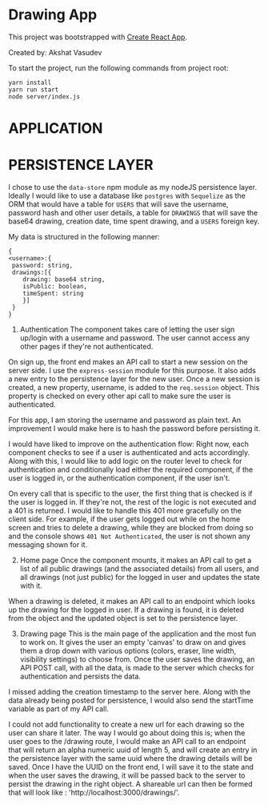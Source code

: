 # Drawing App

This project was bootstrapped with [Create React App](https://github.com/facebook/create-react-app).

Created by: Akshat Vasudev

To start the project, run the following commands from project root:
```
yarn install
yarn run start
node server/index.js
```

# APPLICATION

# PERSISTENCE LAYER

I chose to use the `data-store` npm module as my nodeJS persistence layer.  Ideally I would like to use a database like `postgres` with `Sequelize` as the ORM that would have a table for `USERS` that will save the username, password hash and other user details, a table for `DRAWINGS`
that will save the base64 drawing, creation date, time spent drawing, and a `USERS` foreign key.

My data is structured in the following manner:

```
{
<username>:{
 password: string,
 drawings:[{
	drawing: base64 string,
	isPublic: boolean,
	timeSpent: string
	}]
 }
}
```

1. Authentication
The component takes care of letting the user sign up/login with a username and password.  The user cannot access any other pages if they're not authenticated. 

On sign up, the front end makes an API call to start a new session on the server side.  I use the `express-session` module for this purpose. It also adds a new entry to the persistence layer for the new user. Once a new session is created, a new property, username, is added to the `req.session` object.  This property is checked on every other api call to make sure the user is authenticated.

For this app, I am storing the username and password as plain text. An improvement I would make here is to hash the password before persisting it.

I would have liked to improve on the authentication flow: Right now, each component checks to see if a user is authenticated and acts accordingly. Along with this, I would like to add logic on the router level to check for authentication and conditionally load either the required component, if the user is logged in, or the authentication component, if the user isn't.

On every call that is specific to the user, the first thing that is checked is if the user is logged in. If they're not, the rest of the logic is not executed and a 401 is returned. I would like to handle this 401 more gracefully on the client side. For example, if the user gets logged out while on the home screen and tries to delete a drawing, while they are blocked from doing so and the console shows `401 Not Authenticated`, the user is not shown any messaging shown for it.

2. Home page
Once the component mounts, it makes an API call to get a list of all public drawings (and the associated details) from all users, and all drawings (not just public) for the logged in user and updates the state with it.

When a drawing is deleted, it makes an API call to an endpoint which looks up the drawing for the logged in user. If a drawing is found, it is deleted from the object and the updated object is set to the persistence layer. 

3. Drawing page
This is the main page of the application and the most fun to work on.  It gives the user an empty 'canvas' to draw on and gives them a drop down with various options (colors, eraser, line width, visibility settings) to choose from.  Once the user saves the drawing, an API POST call, with all the data, is made to the server which checks for authentication and persists the data.

I missed adding the creation timestamp to the server here. Along with the data already being posted for persistence, I would also send the startTime variable as part of my API call.

I could not add functionality to create a new url for each drawing so the user can share it later. The way I would go about doing this is; when the user goes to the /drawing route, I would make an API call to an endpoint that will return an alpha numeric uuid of length 5, and will create an entry in the persistence layer with the same uuid where the drawing details will be saved. Once I have the UUID on the front end, I will save it to the state and when the user saves the drawing, it will be passed back to the server to persist the drawing in the right object. A shareable url can then be formed that will look like : 'http://localhost:3000/drawings/<uuid>'.
